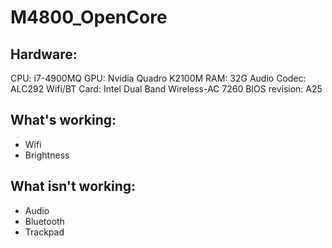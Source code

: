 # M4800_OpenCore

## Hardware:
CPU: i7-4900MQ
GPU: Nvidia Quadro K2100M
RAM: 32G
Audio Codec: ALC292
Wifi/BT Card: Intel Dual Band Wireless-AC 7260
BIOS revision: A25

## What's working:
- Wifi
- Brightness
## What isn't working:
- Audio
- Bluetooth
- Trackpad
